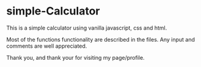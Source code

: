 # simple-Calculator
This is a simple calculator using vanilla javascript, css and html.

Most of the functions functionality are described in the files. 
Any input and comments are well appreciated. 

Thank you, and thank your for visiting my page/profile. 
